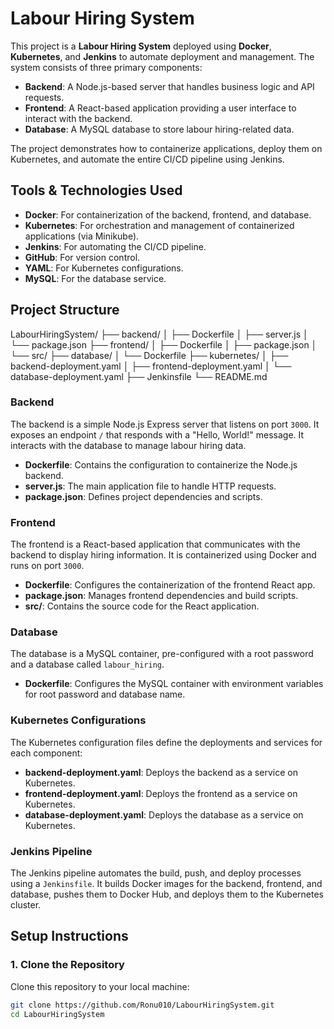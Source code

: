 # Labour Hiring System

This project is a **Labour Hiring System** deployed using **Docker**, **Kubernetes**, and **Jenkins** to automate deployment and management. The system consists of three primary components:

- **Backend**: A Node.js-based server that handles business logic and API requests.
- **Frontend**: A React-based application providing a user interface to interact with the backend.
- **Database**: A MySQL database to store labour hiring-related data.

The project demonstrates how to containerize applications, deploy them on Kubernetes, and automate the entire CI/CD pipeline using Jenkins.

## Tools & Technologies Used

- **Docker**: For containerization of the backend, frontend, and database.
- **Kubernetes**: For orchestration and management of containerized applications (via Minikube).
- **Jenkins**: For automating the CI/CD pipeline.
- **GitHub**: For version control.
- **YAML**: For Kubernetes configurations.
- **MySQL**: For the database service.

## Project Structure

LabourHiringSystem/ ├── backend/ │ ├── Dockerfile │ ├── server.js │ └── package.json ├── frontend/ │ ├── Dockerfile │ ├── package.json │ └── src/ ├── database/ │ └── Dockerfile ├── kubernetes/ │ ├── backend-deployment.yaml │ ├── frontend-deployment.yaml │ └── database-deployment.yaml ├── Jenkinsfile └── README.md


### Backend

The backend is a simple Node.js Express server that listens on port `3000`. It exposes an endpoint `/` that responds with a "Hello, World!" message. It interacts with the database to manage labour hiring data.

- **Dockerfile**: Contains the configuration to containerize the Node.js backend.
- **server.js**: The main application file to handle HTTP requests.
- **package.json**: Defines project dependencies and scripts.

### Frontend

The frontend is a React-based application that communicates with the backend to display hiring information. It is containerized using Docker and runs on port `3000`.

- **Dockerfile**: Configures the containerization of the frontend React app.
- **package.json**: Manages frontend dependencies and build scripts.
- **src/**: Contains the source code for the React application.

### Database

The database is a MySQL container, pre-configured with a root password and a database called `labour_hiring`.

- **Dockerfile**: Configures the MySQL container with environment variables for root password and database name.

### Kubernetes Configurations

The Kubernetes configuration files define the deployments and services for each component:

- **backend-deployment.yaml**: Deploys the backend as a service on Kubernetes.
- **frontend-deployment.yaml**: Deploys the frontend as a service on Kubernetes.
- **database-deployment.yaml**: Deploys the database as a service on Kubernetes.

### Jenkins Pipeline

The Jenkins pipeline automates the build, push, and deploy processes using a `Jenkinsfile`. It builds Docker images for the backend, frontend, and database, pushes them to Docker Hub, and deploys them to the Kubernetes cluster.

## Setup Instructions

### 1. Clone the Repository

Clone this repository to your local machine:

```bash
git clone https://github.com/Ronu010/LabourHiringSystem.git
cd LabourHiringSystem


